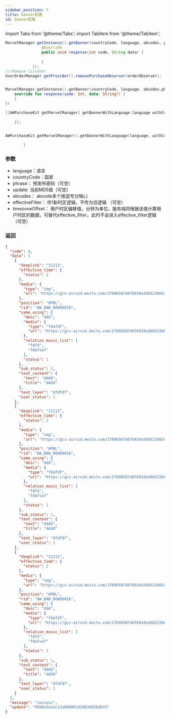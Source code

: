 ```yaml
---
sidebar_position: 7
title: banner配置
id: banner配置
---
```



import Tabs from '@theme/Tabs';
import TabItem from '@theme/TabItem';

<Tabs>
  <TabItem value="Java" label="Java" default>

```Java
MarvelManager.getInstance().getBanner(countryCode, language, abcodes, phrase, update, effectiveFilter, timezoneOffset, new AWHttpOriginalCallback() {
                @Override
                public void response(int code, String data) {
                    
                }
            });
///Remove listener
UserOrderManager.getProvider().removePurchaseObserver(orderObserver);
```
  </TabItem>
  <TabItem value="Kotlin" label="Kotlin">

```Kotlin

MarvelManager.getInstance().getBanner(countryCode, language, abcodes,phrase, update, effectiveFilter, timezoneOffset, object : AWHttpOriginalCallback{
    override fun response(code: Int, data: String?) {
    }
})
```
  </TabItem>
  <TabItem value="Objective-C" label="Objective-C">

```Objective-C 
[[AWPurchaseKit getMarvelManager] getBannerWithLanguage:language withCountryCode:countryCode withPhrase:phrase withUpdate:update withAbcodes:abcodes withEffectiveFilter:effectiveFilter withTimezoneOffset:timezoneOffset withCompletion:^(NSInteger result, NSString * _Nonnull errorMsg, NSDictionary * _Nullable data) {
            
    }];
```
  </TabItem>
  <TabItem value="Swift" label="Swift">

```Swift

AWPurchaseKit.getMarvelManager().getBannerWithLanguage(language, withCountryCode: countryCode, withPhrase: phrase, withUpdate: update, withAbcodes: abcodes, withEffectiveFilter: effectiveFilter, withTimezoneOffset: timezoneOffset) { result, errorMsg, data in
            
        }
```
  </TabItem>
</Tabs>

### 参数
- language：语言
- countryCode：国家
- phrase： 预发布密码（可空）
- update: 当前MD5值（可空）
- abcodes： abcode多个按逗号分隔(,)
- effectiveFilter： 传1新时区逻辑，不传为旧逻辑 （可空）
- timezoneOffset： 用户时区偏移值，分钟为单位，服务端将根据该值计算用户时区的数据，可替代effective_filter，此时不会进入effective_filter逻辑（可空）

### 返回
```Json
{
  "code": 0,
  "data": [
    {
      "deeplink": "11111",
      "effective_time": {
        "status": 2
      },
      "media": {
        "type": "img",
        "url": "https://gcs-airvid.meitu.com/27696587407b910a36b523b024969858.jpeg"
      },
      "position": "HPBL",
      "rid": "AW_BAN_00000019",
      "same_using": {
        "desc": "ddd",
        "media": {
          "type": "fdafdf",
          "url": "https://gcs-airvid.meitu.com/27696587407b910a36b523b024969858.jpeg"
        },
        "relation_music_list": [
          "fdfd",
          "fdafsaf"
        ],
        "status": 1
      },
      "sub_status": 1,
      "text_content": {
        "text": "dddd",
        "title": "dddd"
      },
      "text_layer": "dfdfdf",
      "user_status": 1
    },
    {
      "deeplink": "11111",
      "effective_time": {
        "status": 2
      },
      "media": {
        "type": "img",
        "url": "https://gcs-airvid.meitu.com/27696587407b910a36b523b024969858.jpeg"
      },
      "position": "HPBL",
      "rid": "AW_BAN_00000018",
      "same_using": {
        "desc": "ddd",
        "media": {
          "type": "fdafdf",
          "url": "https://gcs-airvid.meitu.com/27696587407b910a36b523b024969858.jpeg"
        },
        "relation_music_list": [
          "fdfd",
          "fdafsaf"
        ],
        "status": 1
      },
      "sub_status": 1,
      "text_content": {
        "text": "dddd",
        "title": "dddd"
      },
      "text_layer": "dfdfdf",
      "user_status": 1
    },
    {
      "deeplink": "11111",
      "effective_time": {
        "status": 2
      },
      "media": {
        "type": "img",
        "url": "https://gcs-airvid.meitu.com/27696587407b910a36b523b024969858.jpeg"
      },
      "position": "HPBL",
      "rid": "AW_BAN_00000016",
      "same_using": {
        "desc": "ddd",
        "media": {
          "type": "fdafdf",
          "url": "https://gcs-airvid.meitu.com/27696587407b910a36b523b024969858.jpeg"
        },
        "relation_music_list": [
          "fdfd",
          "fdafsaf"
        ],
        "status": 1
      },
      "sub_status": 1,
      "text_content": {
        "text": "dddd",
        "title": "dddd"
      },
      "text_layer": "dfdfdf",
      "user_status": 1
    }
  ],
  "message": "success",
  "update": "0560e5ea1c13a686801d2683d92bdb33"
}

```